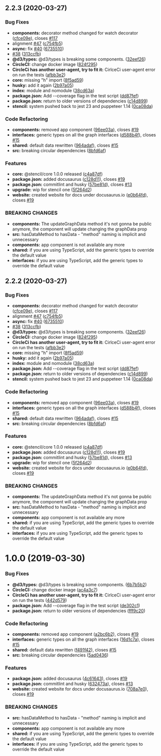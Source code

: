 ## 2.2.3 (2020-03-27)


### Bug Fixes

* **components:** decorator method changed for watch decorator ([cfce09e](https://github.com/edgarordonez/d3-stencil/commit/cfce09e087cbdefe4b0660dc8f5b59c0a4c229c0)), closes [#117](https://github.com/edgarordonez/d3-stencil/issues/117)
* alignment  [#47](https://github.com/edgarordonez/d3-stencil/issues/47) ([c754fb5](https://github.com/edgarordonez/d3-stencil/commit/c754fb517b58b6f857e015ec915a3c92943864f2))
* **async:** fix [#40](https://github.com/edgarordonez/d3-stencil/issues/40) ([6735510](https://github.com/edgarordonez/d3-stencil/commit/6735510751710a92c3b6d71153041f977fb189fb))
* [#38](https://github.com/edgarordonez/d3-stencil/issues/38) ([313ccfb](https://github.com/edgarordonez/d3-stencil/commit/313ccfb2b3c3ca1c26f3633abbf06a57d1e36312))
* **@d3/types:** @d3/types is breaking some components. ([32eef26](https://github.com/edgarordonez/d3-stencil/commit/32eef26b7720dfde2ab1b732e2feb64b3a665115))
* **CircleCI:** change docker image ([824f295](https://github.com/edgarordonez/d3-stencil/commit/824f295efab884af522a1d92a4d1403a841f55b9))
* **CircleCi has another user-agent, try to fit it:** CirlceCi user-agent error on run the tests ([afbb3e2](https://github.com/edgarordonez/d3-stencil/commit/afbb3e2b282cf0b8d4c52ab5fd17c1196214856d))
* **core:** missing "h" import ([8f5ad59](https://github.com/edgarordonez/d3-stencil/commit/8f5ad597a1aa4326982c8d129a76072177c0608c))
* **husky:** add it again ([2b97a05](https://github.com/edgarordonez/d3-stencil/commit/2b97a05971597a6231754c71ea0700c6513218c6))
* **index:** module and nomodule ([38cd63a](https://github.com/edgarordonez/d3-stencil/commit/38cd63aa53c275fd0727b2401ba08e7253a9948f))
* **package.json:** Add --coverage flag in the test script ([dd87fef](https://github.com/edgarordonez/d3-stencil/commit/dd87fefaa31693e189fe530824cae9d7605a3ca1))
* **package.json:** return to older versions of dependencies ([c14d899](https://github.com/edgarordonez/d3-stencil/commit/c14d899a83f8c76e9c906b429e31c990aa37e145))
* **stencil:** system pushed back to jest 23 and puppeteer 1.14 ([0ca08da](https://github.com/edgarordonez/d3-stencil/commit/0ca08da211fef635d78f54788c67bd3b3a0c44fb))


### Code Refactoring

* **components:** removed app component ([96ee03a](https://github.com/edgarordonez/d3-stencil/commit/96ee03abc47ae41c7e5641ebc3f7ef0b2d7c4a97)), closes [#19](https://github.com/edgarordonez/d3-stencil/issues/19)
* **interfaces:** generic types on all the graph interfaces ([d588b4f](https://github.com/edgarordonez/d3-stencil/commit/d588b4f6817ad555670a9d6e7c8761aca7276377)), closes [#15](https://github.com/edgarordonez/d3-stencil/issues/15)
* **shared:** default data rewritten ([964adaf](https://github.com/edgarordonez/d3-stencil/commit/964adaf4bcdf2c6b9ee9a54f6086caa2d1c53269)), closes [#15](https://github.com/edgarordonez/d3-stencil/issues/15)
* **src:** breaking circular dependencies ([8bfd6af](https://github.com/edgarordonez/d3-stencil/commit/8bfd6afbfbe69bd66871606a0b08f29912ca932c))


### Features

* **core:** @stencil/core 1.0.0  released ([c4a87df](https://github.com/edgarordonez/d3-stencil/commit/c4a87df83dba6ba3baf3c8a1c2b6e37954bf5832))
* **package.json:** added docusaurus ([c128d11](https://github.com/edgarordonez/d3-stencil/commit/c128d1144a12d46529e7c72d31dc39d073c1d009)), closes [#19](https://github.com/edgarordonez/d3-stencil/issues/19)
* **package.json:** commitlint and husky ([57be81d](https://github.com/edgarordonez/d3-stencil/commit/57be81d35031c6f27f55fbd983865a79059a621e)), closes [#13](https://github.com/edgarordonez/d3-stencil/issues/13)
* **upgrade:** wip for stencil one ([5f264d2](https://github.com/edgarordonez/d3-stencil/commit/5f264d2bd4f703f4c6e4503ec87dc15f95e7a8c6))
* **website:** created website for docs under docusaurus.io ([e0b64fd](https://github.com/edgarordonez/d3-stencil/commit/e0b64fda74b97aad57364a1638cfa536d38516b8)), closes [#19](https://github.com/edgarordonez/d3-stencil/issues/19)


### BREAKING CHANGES

* **components:** The updateGraphData method it's not gonna be public anymore, the component will
update changing the graphData prop
* **src:** hasDataMethod to hasData - "method" naming is implicit  and unnecessary
* **components:** app component is not available any more
* **shared:** if you are using TypeScript, add the generic types to override the default value
* **interfaces:** if you are using TypeScript, add the generic types to override the default value



## 2.2.2 (2020-03-27)


### Bug Fixes

* **components:** decorator method changed for watch decorator ([cfce09e](https://github.com/edgarordonez/d3-stencil/commit/cfce09e087cbdefe4b0660dc8f5b59c0a4c229c0)), closes [#117](https://github.com/edgarordonez/d3-stencil/issues/117)
* alignment  [#47](https://github.com/edgarordonez/d3-stencil/issues/47) ([c754fb5](https://github.com/edgarordonez/d3-stencil/commit/c754fb517b58b6f857e015ec915a3c92943864f2))
* **async:** fix [#40](https://github.com/edgarordonez/d3-stencil/issues/40) ([6735510](https://github.com/edgarordonez/d3-stencil/commit/6735510751710a92c3b6d71153041f977fb189fb))
* [#38](https://github.com/edgarordonez/d3-stencil/issues/38) ([313ccfb](https://github.com/edgarordonez/d3-stencil/commit/313ccfb2b3c3ca1c26f3633abbf06a57d1e36312))
* **@d3/types:** @d3/types is breaking some components. ([32eef26](https://github.com/edgarordonez/d3-stencil/commit/32eef26b7720dfde2ab1b732e2feb64b3a665115))
* **CircleCI:** change docker image ([824f295](https://github.com/edgarordonez/d3-stencil/commit/824f295efab884af522a1d92a4d1403a841f55b9))
* **CircleCi has another user-agent, try to fit it:** CirlceCi user-agent error on run the tests ([afbb3e2](https://github.com/edgarordonez/d3-stencil/commit/afbb3e2b282cf0b8d4c52ab5fd17c1196214856d))
* **core:** missing "h" import ([8f5ad59](https://github.com/edgarordonez/d3-stencil/commit/8f5ad597a1aa4326982c8d129a76072177c0608c))
* **husky:** add it again ([2b97a05](https://github.com/edgarordonez/d3-stencil/commit/2b97a05971597a6231754c71ea0700c6513218c6))
* **index:** module and nomodule ([38cd63a](https://github.com/edgarordonez/d3-stencil/commit/38cd63aa53c275fd0727b2401ba08e7253a9948f))
* **package.json:** Add --coverage flag in the test script ([dd87fef](https://github.com/edgarordonez/d3-stencil/commit/dd87fefaa31693e189fe530824cae9d7605a3ca1))
* **package.json:** return to older versions of dependencies ([c14d899](https://github.com/edgarordonez/d3-stencil/commit/c14d899a83f8c76e9c906b429e31c990aa37e145))
* **stencil:** system pushed back to jest 23 and puppeteer 1.14 ([0ca08da](https://github.com/edgarordonez/d3-stencil/commit/0ca08da211fef635d78f54788c67bd3b3a0c44fb))


### Code Refactoring

* **components:** removed app component ([96ee03a](https://github.com/edgarordonez/d3-stencil/commit/96ee03abc47ae41c7e5641ebc3f7ef0b2d7c4a97)), closes [#19](https://github.com/edgarordonez/d3-stencil/issues/19)
* **interfaces:** generic types on all the graph interfaces ([d588b4f](https://github.com/edgarordonez/d3-stencil/commit/d588b4f6817ad555670a9d6e7c8761aca7276377)), closes [#15](https://github.com/edgarordonez/d3-stencil/issues/15)
* **shared:** default data rewritten ([964adaf](https://github.com/edgarordonez/d3-stencil/commit/964adaf4bcdf2c6b9ee9a54f6086caa2d1c53269)), closes [#15](https://github.com/edgarordonez/d3-stencil/issues/15)
* **src:** breaking circular dependencies ([8bfd6af](https://github.com/edgarordonez/d3-stencil/commit/8bfd6afbfbe69bd66871606a0b08f29912ca932c))


### Features

* **core:** @stencil/core 1.0.0  released ([c4a87df](https://github.com/edgarordonez/d3-stencil/commit/c4a87df83dba6ba3baf3c8a1c2b6e37954bf5832))
* **package.json:** added docusaurus ([c128d11](https://github.com/edgarordonez/d3-stencil/commit/c128d1144a12d46529e7c72d31dc39d073c1d009)), closes [#19](https://github.com/edgarordonez/d3-stencil/issues/19)
* **package.json:** commitlint and husky ([57be81d](https://github.com/edgarordonez/d3-stencil/commit/57be81d35031c6f27f55fbd983865a79059a621e)), closes [#13](https://github.com/edgarordonez/d3-stencil/issues/13)
* **upgrade:** wip for stencil one ([5f264d2](https://github.com/edgarordonez/d3-stencil/commit/5f264d2bd4f703f4c6e4503ec87dc15f95e7a8c6))
* **website:** created website for docs under docusaurus.io ([e0b64fd](https://github.com/edgarordonez/d3-stencil/commit/e0b64fda74b97aad57364a1638cfa536d38516b8)), closes [#19](https://github.com/edgarordonez/d3-stencil/issues/19)


### BREAKING CHANGES

* **components:** The updateGraphData method it's not gonna be public anymore, the component will
update changing the graphData prop
* **src:** hasDataMethod to hasData - "method" naming is implicit  and unnecessary
* **components:** app component is not available any more
* **shared:** if you are using TypeScript, add the generic types to override the default value
* **interfaces:** if you are using TypeScript, add the generic types to override the default value



# 1.0.0 (2019-03-30)


### Bug Fixes

* **@d3/types:** @d3/types is breaking some components. ([6b7b5b2](https://github.com/edgarordonez/d3-stencil/commit/6b7b5b2))
* **CircleCI:** change docker image ([ac4a3c7](https://github.com/edgarordonez/d3-stencil/commit/ac4a3c7))
* **CircleCi has another user-agent, try to fit it:** CirlceCi user-agent error on run the tests ([442d579](https://github.com/edgarordonez/d3-stencil/commit/442d579))
* **package.json:** Add --coverage flag in the test script ([de302c1](https://github.com/edgarordonez/d3-stencil/commit/de302c1))
* **package.json:** return to older versions of dependencies ([fff9c20](https://github.com/edgarordonez/d3-stencil/commit/fff9c20))


### Code Refactoring

* **components:** removed app component ([a2bc6b2](https://github.com/edgarordonez/d3-stencil/commit/a2bc6b2)), closes [#19](https://github.com/edgarordonez/d3-stencil/issues/19)
* **interfaces:** generic types on all the graph interfaces ([16d1c7a](https://github.com/edgarordonez/d3-stencil/commit/16d1c7a)), closes [#15](https://github.com/edgarordonez/d3-stencil/issues/15)
* **shared:** default data rewritten ([f491f42](https://github.com/edgarordonez/d3-stencil/commit/f491f42)), closes [#15](https://github.com/edgarordonez/d3-stencil/issues/15)
* **src:** breaking circular dependencies ([5ad0436](https://github.com/edgarordonez/d3-stencil/commit/5ad0436))


### Features

* **package.json:** added docusaurus ([4c61643](https://github.com/edgarordonez/d3-stencil/commit/4c61643)), closes [#19](https://github.com/edgarordonez/d3-stencil/issues/19)
* **package.json:** commitlint and husky ([632473a](https://github.com/edgarordonez/d3-stencil/commit/632473a)), closes [#13](https://github.com/edgarordonez/d3-stencil/issues/13)
* **website:** created website for docs under docusaurus.io ([708a7e0](https://github.com/edgarordonez/d3-stencil/commit/708a7e0)), closes [#19](https://github.com/edgarordonez/d3-stencil/issues/19)


### BREAKING CHANGES

* **src:** hasDataMethod to hasData - "method" naming is implicit  and unnecessary
* **components:** app component is not available any more
* **shared:** if you are using TypeScript, add the generic types to override the default value
* **interfaces:** if you are using TypeScript, add the generic types to override the default value



